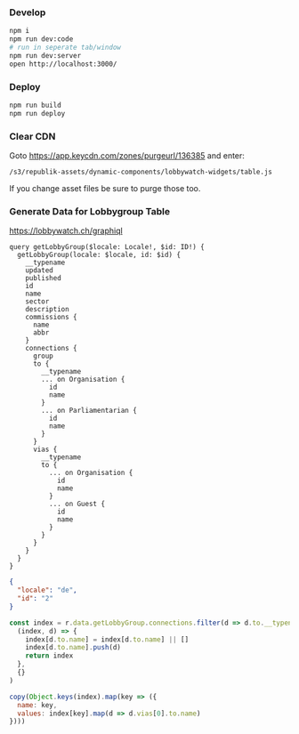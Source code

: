 ### Develop

```bash
npm i
npm run dev:code
# run in seperate tab/window
npm run dev:server
open http://localhost:3000/
```

### Deploy

```bash
npm run build
npm run deploy
```

### Clear CDN

Goto https://app.keycdn.com/zones/purgeurl/136385 and enter:

```
/s3/republik-assets/dynamic-components/lobbywatch-widgets/table.js
```

If you change asset files be sure to purge those too.

### Generate Data for Lobbygroup Table

https://lobbywatch.ch/graphiql

```gql
query getLobbyGroup($locale: Locale!, $id: ID!) {
  getLobbyGroup(locale: $locale, id: $id) {
    __typename
    updated
    published
    id
    name
    sector
    description
    commissions {
      name
      abbr
    }
    connections {
      group
      to {
        __typename
        ... on Organisation {
          id
          name
        }
        ... on Parliamentarian {
          id
          name
        }
      }
      vias {
        __typename
        to {
          ... on Organisation {
            id
            name
          }
          ... on Guest {
            id
            name
          }
        }
      }
    }
  }
}
```

```json
{
  "locale": "de",
  "id": "2"
}
```

```js
const index = r.data.getLobbyGroup.connections.filter(d => d.to.__typename === 'Parliamentarian').filter(d => d.vias.length === 1).reduce(
  (index, d) => {
    index[d.to.name] = index[d.to.name] || []
    index[d.to.name].push(d)
    return index 
  },
  {}
)

copy(Object.keys(index).map(key => ({
  name: key,
  values: index[key].map(d => d.vias[0].to.name)
})))
```

